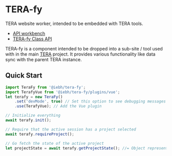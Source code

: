 TERA-fy
=======
TERA website worker, intended to be embedded with TERA tools.

* [API workbench](https://iebh.github.io/TERA-fy/)
* [TERA-fy Class API](./api.md)


TERA-fy is a component intended to be dropped into a sub-site / tool used with in the main [TERA](https://tera-tools.com) project. It provides various functionality like data sync with the parent TERA instance.


Quick Start
-----------

```javascript
import TeraFy from '@iebh/tera-fy';
import TerafyVue from '@iebh/tera-fy/plugins/vue';
let terafy = new TeraFy()
	.set('devMode', true) // Set this option to see debugging messages
	.use(TerafyVue); // Add the Vue plugin

// Initialize everything
await terafy.init();

// Require that the active session has a project selected
await terafy.requireProject();

// Go fetch the state of the active project
let projectState = await terafy.getProjectState(); //= Object representing the active project
```

